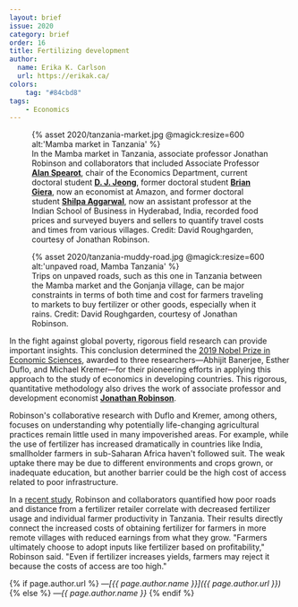 ```yaml
---
layout: brief
issue: 2020
category: brief
order: 16
title: Fertilizing development
author:
  name: Erika K. Carlson
  url: https://erikak.ca/
colors:
    tag: "#84cbd8"
tags:
    - Economics
---
```

<figure class="">
  {% asset 2020/tanzania-market.jpg @magick:resize=600 alt:'Mamba market in Tanzania' %}<figcaption>In the Mamba market in Tanzania, associate professor Jonathan Robinson
and collaborators that included Associate Professor <a href="https://economics.ucsc.edu/faculty/ladder-faculty.php?uid=aspearot"><strong>Alan
Spearot</strong></a>,
chair of the Economics Department, current doctoral student <a href="https://people.ucsc.edu/~dajeong/"><strong>D. J.
Jeong</strong></a>, former
doctoral student <a href="https://www.linkedin.com/in/brian-giera-05205a59/"><strong>Brian
Giera</strong></a>,
now an economist at Amazon, and former doctoral student <a href="https://www.isb.edu/faculty/shilpa_aggarwal/"><strong>Shilpa
Aggarwal</strong></a>,
now an assistant professor at the Indian School of Business in
Hyderabad, India, recorded food prices and surveyed buyers and sellers
to quantify travel costs and times from various villages. Credit: David
Roughgarden, courtesy of Jonathan Robinson.</figcaption>
</figure>

<figure class="">
  {% asset 2020/tanzania-muddy-road.jpg @magick:resize=600 alt:'unpaved road, Mamba Tanzania' %}<figcaption>Trips on unpaved roads, such as this one in Tanzania between the Mamba
market and the Gonjanja village, can be major constraints in terms of
both time and cost for farmers traveling to markets to buy fertilizer or
other goods, especially when it rains. Credit: David Roughgarden,
courtesy of Jonathan Robinson.</figcaption>
</figure>

In the fight against global poverty, rigorous field research can provide
important insights. This conclusion determined the [2019 Nobel Prize in
Economic
Sciences](https://www.nobelprize.org/uploads/2019/10/press-economicsciences2019-2.pdf),
awarded to three researchers&mdash;Abhijit Banerjee, Esther Duflo, and
Michael Kremer&mdash;for their pioneering efforts in applying this approach
to the study of economics in developing countries. This rigorous,
quantitative methodology also drives the work of associate professor and
development economist [**Jonathan
Robinson**](https://economics.ucsc.edu/faculty/ladder-faculty.php?uid=jmrtwo).

Robinson's collaborative research with Duflo and Kremer, among others,
focuses on understanding why potentially life-changing agricultural
practices remain little used in many impoverished areas. For example,
while the use of fertilizer has increased dramatically in countries like
India, smallholder farmers in sub-Saharan Africa haven't followed suit.
The weak uptake there may be due to different environments and crops
grown, or inadequate education, but another barrier could be the high
cost of access related to poor infrastructure. 

In a [recent study](https://people.ucsc.edu/~jmrtwo/market_access.pdf),
Robinson and collaborators quantified how poor roads and distance from a
fertilizer retailer correlate with decreased fertilizer usage and
individual farmer productivity in Tanzania. Their results directly
connect the increased costs of obtaining fertilizer for farmers in more
remote villages with reduced earnings from what they grow. "Farmers
ultimately choose to adopt inputs like fertilizer based on
profitability," Robinson said. "Even if fertilizer increases yields,
farmers may reject it because the costs of access are too high."

{% if page.author.url %}
 *&mdash;[{{ page.author.name }}]({{ page.author.url }})*
{% else %}
*&mdash;{{ page.author.name }}*
{% endif %}
